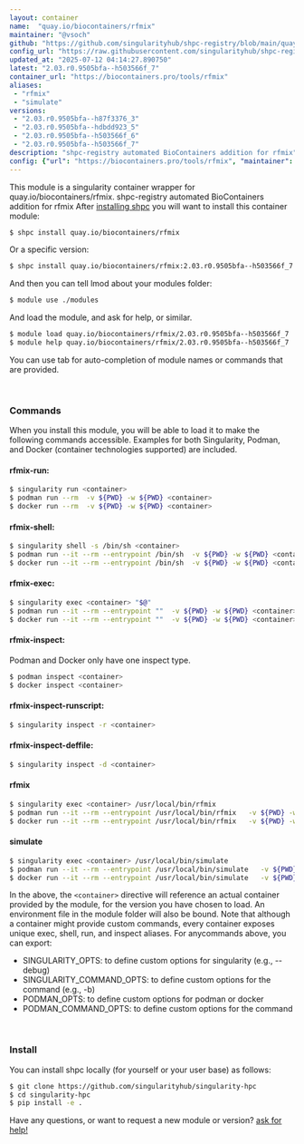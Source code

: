 ```yaml
---
layout: container
name:  "quay.io/biocontainers/rfmix"
maintainer: "@vsoch"
github: "https://github.com/singularityhub/shpc-registry/blob/main/quay.io/biocontainers/rfmix/container.yaml"
config_url: "https://raw.githubusercontent.com/singularityhub/shpc-registry/main/quay.io/biocontainers/rfmix/container.yaml"
updated_at: "2025-07-12 04:14:27.890750"
latest: "2.03.r0.9505bfa--h503566f_7"
container_url: "https://biocontainers.pro/tools/rfmix"
aliases:
 - "rfmix"
 - "simulate"
versions:
 - "2.03.r0.9505bfa--h87f3376_3"
 - "2.03.r0.9505bfa--hdbdd923_5"
 - "2.03.r0.9505bfa--h503566f_6"
 - "2.03.r0.9505bfa--h503566f_7"
description: "shpc-registry automated BioContainers addition for rfmix"
config: {"url": "https://biocontainers.pro/tools/rfmix", "maintainer": "@vsoch", "description": "shpc-registry automated BioContainers addition for rfmix", "latest": {"2.03.r0.9505bfa--h503566f_7": "sha256:a99c3c417b42753ac3211fb008c4db9f3a045371959685553633f84ddf5cf4b6"}, "tags": {"2.03.r0.9505bfa--h87f3376_3": "sha256:d86bf897af37bd05d4b933597ee9e6b07117e76d946f65439986f0a5609eb005", "2.03.r0.9505bfa--hdbdd923_5": "sha256:b2c59b85ebe24f9518ae88aa1e6364184da5da4d5941e238d5bc404d64d452d8", "2.03.r0.9505bfa--h503566f_6": "sha256:0ec1ff6d297723fe4cdd6ceb76e70c415c550d3bbaa2857f324066cc9d5341cb", "2.03.r0.9505bfa--h503566f_7": "sha256:a99c3c417b42753ac3211fb008c4db9f3a045371959685553633f84ddf5cf4b6"}, "docker": "quay.io/biocontainers/rfmix", "aliases": {"rfmix": "/usr/local/bin/rfmix", "simulate": "/usr/local/bin/simulate"}}
---
```


This module is a singularity container wrapper for quay.io/biocontainers/rfmix.
shpc-registry automated BioContainers addition for rfmix
After [installing shpc](#install) you will want to install this container module:


```bash
$ shpc install quay.io/biocontainers/rfmix
```

Or a specific version:

```bash
$ shpc install quay.io/biocontainers/rfmix:2.03.r0.9505bfa--h503566f_7
```

And then you can tell lmod about your modules folder:

```bash
$ module use ./modules
```

And load the module, and ask for help, or similar.

```bash
$ module load quay.io/biocontainers/rfmix/2.03.r0.9505bfa--h503566f_7
$ module help quay.io/biocontainers/rfmix/2.03.r0.9505bfa--h503566f_7
```

You can use tab for auto-completion of module names or commands that are provided.

<br>

### Commands

When you install this module, you will be able to load it to make the following commands accessible.
Examples for both Singularity, Podman, and Docker (container technologies supported) are included.

#### rfmix-run:

```bash
$ singularity run <container>
$ podman run --rm  -v ${PWD} -w ${PWD} <container>
$ docker run --rm  -v ${PWD} -w ${PWD} <container>
```

#### rfmix-shell:

```bash
$ singularity shell -s /bin/sh <container>
$ podman run --it --rm --entrypoint /bin/sh  -v ${PWD} -w ${PWD} <container>
$ docker run --it --rm --entrypoint /bin/sh  -v ${PWD} -w ${PWD} <container>
```

#### rfmix-exec:

```bash
$ singularity exec <container> "$@"
$ podman run --it --rm --entrypoint ""  -v ${PWD} -w ${PWD} <container> "$@"
$ docker run --it --rm --entrypoint ""  -v ${PWD} -w ${PWD} <container> "$@"
```

#### rfmix-inspect:

Podman and Docker only have one inspect type.

```bash
$ podman inspect <container>
$ docker inspect <container>
```

#### rfmix-inspect-runscript:

```bash
$ singularity inspect -r <container>
```

#### rfmix-inspect-deffile:

```bash
$ singularity inspect -d <container>
```


#### rfmix

```bash
$ singularity exec <container> /usr/local/bin/rfmix
$ podman run --it --rm --entrypoint /usr/local/bin/rfmix   -v ${PWD} -w ${PWD} <container> -c " $@"
$ docker run --it --rm --entrypoint /usr/local/bin/rfmix   -v ${PWD} -w ${PWD} <container> -c " $@"
```


#### simulate

```bash
$ singularity exec <container> /usr/local/bin/simulate
$ podman run --it --rm --entrypoint /usr/local/bin/simulate   -v ${PWD} -w ${PWD} <container> -c " $@"
$ docker run --it --rm --entrypoint /usr/local/bin/simulate   -v ${PWD} -w ${PWD} <container> -c " $@"
```



In the above, the `<container>` directive will reference an actual container provided
by the module, for the version you have chosen to load. An environment file in the
module folder will also be bound. Note that although a container
might provide custom commands, every container exposes unique exec, shell, run, and
inspect aliases. For anycommands above, you can export:

 - SINGULARITY_OPTS: to define custom options for singularity (e.g., --debug)
 - SINGULARITY_COMMAND_OPTS: to define custom options for the command (e.g., -b)
 - PODMAN_OPTS: to define custom options for podman or docker
 - PODMAN_COMMAND_OPTS: to define custom options for the command

<br>

### Install

You can install shpc locally (for yourself or your user base) as follows:

```bash
$ git clone https://github.com/singularityhub/singularity-hpc
$ cd singularity-hpc
$ pip install -e .
```

Have any questions, or want to request a new module or version? [ask for help!](https://github.com/singularityhub/singularity-hpc/issues)